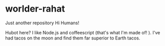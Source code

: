 # worlder-rahat
Just another repository
Hi Humans!

Hubot here? I like Node.js and coffeescript (that's what I'm made of! ).
I've had tacos on the moon and find them far superior to Earth tacos.
